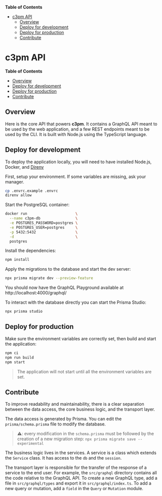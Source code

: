 <!-- START doctoc generated TOC please keep comment here to allow auto update -->
<!-- DON'T EDIT THIS SECTION, INSTEAD RE-RUN doctoc TO UPDATE -->
**Table of Contents**

- [c3pm API](#c3pm-api)
  - [Overview](#overview)
  - [Deploy for development](#deploy-for-development)
  - [Deploy for production](#deploy-for-production)
  - [Contribute](#contribute)

<!-- END doctoc generated TOC please keep comment here to allow auto update -->

# c3pm API

<!-- START doctoc generated TOC please keep comment here to allow auto update -->
<!-- DON'T EDIT THIS SECTION, INSTEAD RE-RUN doctoc TO UPDATE -->
**Table of Contents**

- [Overview](#overview)
- [Deploy for development](#deploy-for-development)
- [Deploy for production](#deploy-for-production)
- [Contribute](#contribute)

<!-- END doctoc generated TOC please keep comment here to allow auto update -->

## Overview

Here is the core API that powers **c3pm**. It contains a GraphQL API
meant to be used by the web application, and a few REST endpoints
meant to be used by the CLI. It is built with Node.js using the
TypeScript language.


## Deploy for development

To deploy the application locally, you will need to have installed
Node.js, Docker, and [Direnv](https://direnv.net)

First, setup your environment. If some variables are missing, ask
your manager.
```bash
cp .envrc.example .envrc
direnv allow
```

Start the PostgreSQL container:
```bash
docker run                      \
  --name c3pm-db                \
  -e POSTGRES_PASSWORD=postgres \
  -e POSTGRES_USER=postgres     \
  -p 5432:5432                  \
  -d                            \
  postgres
```

Install the dependencies:
```bash
npm install
```

Apply the migrations to the database and start the dev server:
```bash
npx prisma migrate dev --preview-feature
```

You should now have the GraphQL Playground available at
http://localhost:4000/graphql/

To interact with the database directly you can start the Prisma
Studio:
```bash
npx prisma studio
```


## Deploy for production

Make sure the environment variables are correctly set, then build
and start the application:
```bash
npm ci
npm run build
npm start
```

> The application will not start until all the environment variables
> are set.


## Contribute

To improve readability and maintainability, there is a clear
separation between the data access, the core business logic, and
the transport layer.

The data access is generated by Prisma. You can edit the
`prisma/schema.prisma` file to modify the database.
> :warning:: every modification in the `schema.prisma` must be
> followed by the creation of a new migration step: `npx prisma
> migrate save --experimental`

The business logic lives in the services. A service is a class
which extends the `Service` class. It has access to the `db` and
the `session`.

The transport layer is responsible for the transfer of the response
of a service to the end user. For example, the `src/graphql`
directory contains all the code relative to the GraphQL API. To
create a new GraphQL type, add a file in `src/graphql/types` and
export it in `src/graphql/index.ts`. To add a new query or
mutation, add a `field` in the `Query` or `Mutation` module.
